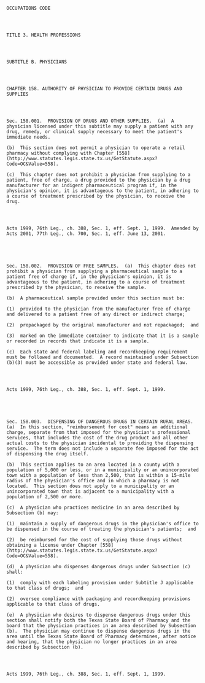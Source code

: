 ﻿
    
    
    	
    					
    
    
    OCCUPATIONS CODE
    
      
    
    
    TITLE 3. HEALTH PROFESSIONS
    
      
    
    
    SUBTITLE B. PHYSICIANS
    
      
    
    
    CHAPTER 158. AUTHORITY OF PHYSICIAN TO PROVIDE CERTAIN DRUGS AND SUPPLIES
    
      
    
    
    Sec. 158.001.  PROVISION OF DRUGS AND OTHER SUPPLIES.  (a)  A physician licensed under this subtitle may supply a patient with any drug, remedy, or clinical supply necessary to meet the patient's immediate needs.
    
    (b)  This section does not permit a physician to operate a retail pharmacy without complying with Chapter [558](http://www.statutes.legis.state.tx.us/GetStatute.aspx?Code=OC&Value=558).
    
    (c)  This chapter does not prohibit a physician from supplying to a patient, free of charge, a drug provided to the physician by a drug manufacturer for an indigent pharmaceutical program if, in the physician's opinion, it is advantageous to the patient, in adhering to a course of treatment prescribed by the physician, to receive the drug.
    
    
    
    
    Acts 1999, 76th Leg., ch. 388, Sec. 1, eff. Sept. 1, 1999.  Amended by Acts 2001, 77th Leg., ch. 700, Sec. 1, eff. June 13, 2001.
    
    
    
    
    
    Sec. 158.002.  PROVISION OF FREE SAMPLES.  (a)  This chapter does not prohibit a physician from supplying a pharmaceutical sample to a patient free of charge if, in the physician's opinion, it is advantageous to the patient, in adhering to a course of treatment prescribed by the physician, to receive the sample.
    
    (b)  A pharmaceutical sample provided under this section must be:
    
    (1)  provided to the physician from the manufacturer free of charge and delivered to a patient free of any direct or indirect charge;
    
    (2)  prepackaged by the original manufacturer and not repackaged;  and
    
    (3)  marked on the immediate container to indicate that it is a sample or recorded in records that indicate it is a sample.
    
    (c)  Each state and federal labeling and recordkeeping requirement must be followed and documented.  A record maintained under Subsection (b)(3) must be accessible as provided under state and federal law.
    
    
    
    
    Acts 1999, 76th Leg., ch. 388, Sec. 1, eff. Sept. 1, 1999.
    
    
    
    
    
    Sec. 158.003.  DISPENSING OF DANGEROUS DRUGS IN CERTAIN RURAL AREAS.  (a)  In this section, "reimbursement for cost" means an additional charge, separate from that imposed for the physician's professional services, that includes the cost of the drug product and all other actual costs to the physician incidental to providing the dispensing service.  The term does not include a separate fee imposed for the act of dispensing the drug itself.
    
    (b)  This section applies to an area located in a county with a population of 5,000 or less, or in a municipality or an unincorporated town with a population of less than 2,500, that is within a 15-mile radius of the physician's office and in which a pharmacy is not located.  This section does not apply to a municipality or an unincorporated town that is adjacent to a municipality with a population of 2,500 or more.
    
    (c)  A physician who practices medicine in an area described by Subsection (b) may:
    
    (1)  maintain a supply of dangerous drugs in the physician's office to be dispensed in the course of treating the physician's patients;  and
    
    (2)  be reimbursed for the cost of supplying those drugs without obtaining a license under Chapter [558](http://www.statutes.legis.state.tx.us/GetStatute.aspx?Code=OC&Value=558).
    
    (d)  A physician who dispenses dangerous drugs under Subsection (c) shall:
    
    (1)  comply with each labeling provision under Subtitle J applicable to that class of drugs;  and
    
    (2)  oversee compliance with packaging and recordkeeping provisions applicable to that class of drugs.
    
    (e)  A physician who desires to dispense dangerous drugs under this section shall notify both the Texas State Board of Pharmacy and the board that the physician practices in an area described by Subsection (b).  The physician may continue to dispense dangerous drugs in the area until the Texas State Board of Pharmacy determines, after notice and hearing, that the physician no longer practices in an area described by Subsection (b).
    
    
    
    
    Acts 1999, 76th Leg., ch. 388, Sec. 1, eff. Sept. 1, 1999.
    
    
    
    
    				
